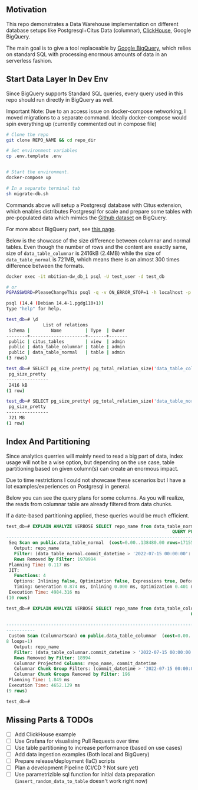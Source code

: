 ## Motivation
This repo demonstrates a Data Warehouse implementation on different database setups like Postgresql+Citus Data (columnar), [ClickHouse](https://clickhouse.com/), Google BigQuery.

The main goal is to give a tool replaceable by [Google BigQuery](https://cloud.google.com/bigquery/), which relies on standard SQL with processing enormous amounts of data in an serverless fashion.

## Start Data Layer In Dev Env
Since BigQuery supports Standard SQL queries, every query used in this repo should run directly in BigQuery as well. 

Important Note: Due to an access issue on docker-compose networking, I moved migrations to a separate command.
Ideally docker-compose would spin everything up (currently commented out in compose file)

```bash
# Clone the repo
git clone REPO_NAME && cd repo_dir

# Set environment variables
cp .env.template .env


# Start the environment.
docker-compose up 

# In a separate terminal tab
sh migrate-db.sh
```

Commands above will setup a Postgresql database with Citus extension, which enables distributes Postgresql for scale and prepare some tables with pre-populated data which mimics the [Github dataset](https://cloud.google.com/blog/topics/public-datasets/github-on-bigquery-analyze-all-the-open-source-code) on BigQuery.

For more about BigQuery part, see [this page](./bigquery.md).


Below is the showcase of the size difference between columnar and normal tables. Even though the number of rows and the content are exactly same, size of `data_table_columnar` is 2416kB (2.4MB) while the size of `data_table_normal` is 721MB, which means there is an almost 300 times difference between the formats.
```sh
docker exec -it mbition-dw_db_1 psql -U test_user -d test_db

# or
PGPASSWORD=PleaseChangeThis psql -q -v ON_ERROR_STOP=1 -h localhost -p 5432 -U test_user -d test_db

psql (14.4 (Debian 14.4-1.pgdg110+1))
Type "help" for help.

test_db=# \d
              List of relations
 Schema |        Name         | Type  | Owner 
--------+---------------------+-------+-------
 public | citus_tables        | view  | admin
 public | data_table_columnar | table | admin
 public | data_table_normal   | table | admin
(3 rows)

test_db=# SELECT pg_size_pretty( pg_total_relation_size('data_table_columnar'));
 pg_size_pretty 
----------------
 2416 kB
(1 row)

test_db=# SELECT pg_size_pretty( pg_total_relation_size('data_table_normal'));
 pg_size_pretty 
----------------
 721 MB
(1 row)
```

## Index And Partitioning
Since analytics querries will mainly need to read a big part of data, index usage will not be a wise option, but depending on the use case, table partitioning based on given column(s) can create an enormous impact.

Due to time restrictions I could not showcase these scenarios but I have a lot examples/experiences on Postgresql in general.

Below you can see the query plans for some columns. As you will realize, the reads from columnar table are already filtered from data chunks.

If a date-based partitioning applied, these queries would be much efficient.


```sql
test_db=# EXPLAIN ANALYZE VERBOSE SELECT repo_name from data_table_normal where commit_datetime > '2022-07-15';
                                                               QUERY PLAN                                                                
-----------------------------------------------------------------------------------------------------------------------------------------
 Seq Scan on public.data_table_normal  (cost=0.00..138480.00 rows=1715522 width=16) (actual time=153.574..2753.774 rows=1713768 loops=1)
   Output: repo_name
   Filter: (data_table_normal.commit_datetime > '2022-07-15 00:00:00'::timestamp without time zone)
   Rows Removed by Filter: 1978994
 Planning Time: 0.117 ms
 JIT:
   Functions: 4
   Options: Inlining false, Optimization false, Expressions true, Deforming true
   Timing: Generation 0.874 ms, Inlining 0.000 ms, Optimization 0.401 ms, Emission 2.627 ms, Total 3.902 ms
 Execution Time: 4984.316 ms
(10 rows)

test_db=# EXPLAIN ANALYZE VERBOSE SELECT repo_name from data_table_columnar where commit_datetime > '2022-07-15';
                                                                      QUERY PLAN                                                            
           
--------------------------------------------------------------------------------------------------------------------------------------------
-----------
 Custom Scan (ColumnarScan) on public.data_table_columnar  (cost=0.00..48.96 rows=1230921 width=32) (actual time=9.631..2436.225 rows=171376
8 loops=1)
   Output: repo_name
   Filter: (data_table_columnar.commit_datetime > '2022-07-15 00:00:00'::timestamp without time zone)
   Rows Removed by Filter: 18994
   Columnar Projected Columns: repo_name, commit_datetime
   Columnar Chunk Group Filters: (commit_datetime > '2022-07-15 00:00:00'::timestamp without time zone)
   Columnar Chunk Groups Removed by Filter: 196
 Planning Time: 1.849 ms
 Execution Time: 4652.129 ms
(9 rows)

test_db=# 

```


## Missing Parts & TODOs
- [ ] Add ClickHouse example
- [ ] Use Grafana for visualising Pull Requests over time 
- [ ] Use table partitioning to increase performance (based on use cases)
- [ ] Add data ingestion examples (Both local and BigQuery)
- [ ] Prepare release/deployment (IaC) scripts 
- [ ] Plan a development Pipeline (CI/CD ? Not sure yet)
- [ ] Use parametrizible sql function for initial data preparation (`insert_random_data_to_table` doesn't work right now)
